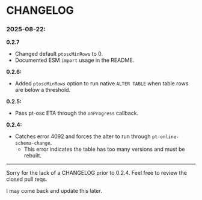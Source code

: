 # CHANGELOG

### 2025-08-22:

**0.2.7**

- Changed default `ptoscMinRows` to 0.
- Documented ESM `import` usage in the README.

**0.2.6:**

- Added `ptoscMinRows` option to run native `ALTER TABLE` when table rows are
  below a threshold.

**0.2.5:**

- Pass pt-osc ETA through the `onProgress` callback.

**0.2.4:**

- Catches error 4092 and forces the alter to run through
  `pt-online-schema-change`.
  - This error indicates the table has too many versions and must be rebuilt.

---

Sorry for the lack of a CHANGELOG prior to 0.2.4. Feel free to review the closed
pull reqs.

I may come back and update this later.
